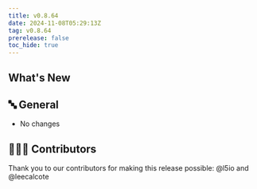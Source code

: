 ```yaml
---
title: v0.8.64
date: 2024-11-08T05:29:13Z
tag: v0.8.64
prerelease: false
toc_hide: true
---
```


## What's New
## 🔤 General
* No changes

## 👨🏽‍💻 Contributors

Thank you to our contributors for making this release possible:
@l5io and @leecalcote

